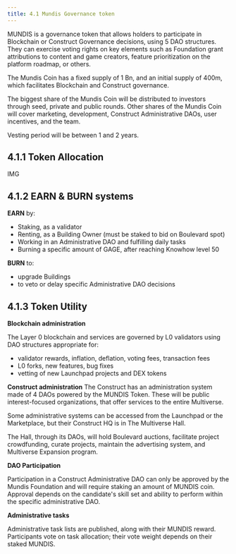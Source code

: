 ```yaml
---
title: 4.1 Mundis Governance token
---
```

MUNDIS is a governance token that allows holders to participate in Blockchain or Construct Governance decisions, using 5 DAO structures. They can exercise voting rights on key elements such as Foundation grant attributions to content and game creators, feature prioritization on the platform roadmap, or others.

The Mundis Coin has a fixed supply of 1 Bn, and an initial supply of 400m, which facilitates Blockchain and Construct governance.

The biggest share of the Mundis Coin will be distributed to investors through seed, private and public rounds. Other shares of the Mundis Coin will cover marketing, development, Construct Administrative DAOs, user incentives, and the team.

Vesting period will be between 1 and 2 years. 

## 4.1.1 Token Allocation

IMG

## 4.1.2 EARN & BURN systems
**EARN** by:
- Staking, as a validator
- Renting, as a Building Owner (must be staked to bid on Boulevard spot)
- Working in an Administrative DAO and fulfilling daily tasks
- Burning a specific amount of GAGE, after reaching Knowhow level 50

**BURN** to:
- upgrade Buildings
- to veto or delay specific Administrative DAO decisions

## 4.1.3 Token Utility
**Blockchain administration**

The Layer 0 blockchain and services are governed by L0 validators using DAO structures appropriate for:
- validator rewards, inflation, deflation, voting fees, transaction fees
- L0 forks, new features, bug fixes
- vetting of new Launchpad projects and DEX tokens 

**Construct administration**
The Construct has an administration system made of 4 DAOs powered by the MUNDIS Token. These will be public interest-focused organizations, that offer services to the entire Multiverse.

Some administrative systems can be accessed from the Launchpad or the Marketplace, but their Construct HQ is in The Multiverse Hall.

The Hall, through its DAOs, will hold Boulevard auctions, facilitate project crowdfunding, curate projects, maintain the advertising system, and Multiverse Expansion program.

**DAO Participation**

Participation in a Construct Administrative DAO can only be approved by the Mundis Foundation and will require staking an amount of MUNDIS coin. Approval depends on the candidate's skill set and ability to perform within the specific administrative DAO.

**Administrative tasks**

Administrative task lists are published, along with their MUNDIS reward. Participants vote on task allocation; their vote weight depends on their staked MUNDIS.  

